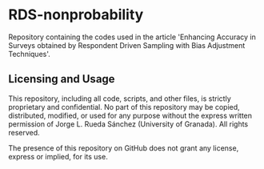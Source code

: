 # RDS-nonprobability
Repository containing the codes used in the article 'Enhancing Accuracy in Surveys obtained by Respondent Driven Sampling with Bias Adjustment Techniques'.

## Licensing and Usage
This repository, including all code, scripts, and other files, is strictly proprietary and confidential. No part of this repository may be copied, distributed, modified, or used for any purpose without the express written permission of Jorge L. Rueda Sánchez (University of Granada). All rights reserved.

The presence of this repository on GitHub does not grant any license, express or implied, for its use.

